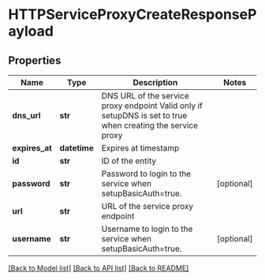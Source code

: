 # HTTPServiceProxyCreateResponsePayload

## Properties
Name | Type | Description | Notes
------------ | ------------- | ------------- | -------------
**dns_url** | **str** | DNS URL of the service proxy endpoint Valid only if setupDNS is set to true when creating the service proxy | 
**expires_at** | **datetime** | Expires at timestamp | 
**id** | **str** | ID of the entity | 
**password** | **str** | Password to login to the service when setupBasicAuth&#x3D;true. | [optional] 
**url** | **str** | URL of the service proxy endpoint | 
**username** | **str** | Username to login to the service when setupBasicAuth&#x3D;true. | [optional] 

[[Back to Model list]](../README.md#documentation-for-models) [[Back to API list]](../README.md#documentation-for-api-endpoints) [[Back to README]](../README.md)

